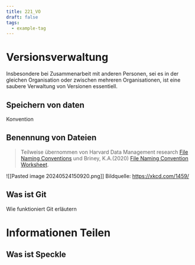 ```yaml
---
title: 221_VO
draft: false
tags:
  - example-tag
---
```

 



# Versionsverwaltung


Insbesondere bei Zusammenarbeit mit anderen Personen, sei es in der gleichen Organisation oder zwischen mehreren Organisationen, ist eine saubere Verwaltung von Versionen essentiell.

## Speichern von daten


Konvention
## Benennung von Dateien

> Teilweise übernommen von Harvard Data Management research [File Naming Conventions](https://datamanagement.hms.harvard.edu/plan-design/file-naming-conventions) und Briney, K.A.(2020)  [File Naming Convention Worksheet](https://authors.library.caltech.edu/records/mmnpf-cez11).



![[Pasted image 20240524150920.png]]
Bildquelle: https://xkcd.com/1459/


## Was ist Git

Wie funktioniert Git erläutern




# Informationen Teilen

## Was ist Speckle


